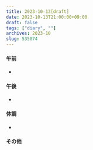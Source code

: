 ```yaml
---
title: 2023-10-13[draft]
date: 2023-10-13T21:00:00+09:00
draft: false
tags: ["diary", ""]
archives: 2023-10
slug: 535074
---
```

#### 午前
- 
#### 午後
- 
#### 体調
- 
#### その他